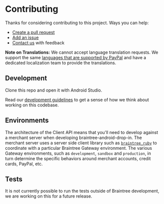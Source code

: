 # Contributing

Thanks for considering contributing to this project. Ways you can help:

* [Create a pull request](https://help.github.com/articles/creating-a-pull-request)
* [Add an issue](https://github.com/braintree/braintree-android-drop-in/issues)
* [Contact us](README.md#feedback) with feedback

__Note on Translations:__ We cannot accept language translation requests. We support the same [languages that are supported by PayPal](https://developer.paypal.com/docs/api/reference/locale-codes/) and have a dedicated localization team to provide the translations.

## Development

Clone this repo and open it with Android Studio.

Read our [development guidelines](DEVELOPMENT.md) to get a sense of how we think about working on this codebase.

## Environments

The architecture of the Client API means that you'll need to develop against a merchant server when developing braintree-android-drop-in.
The merchant server uses a server side client library such as [`braintree_ruby`](https://github.com/braintree/braintree_ruby) to
coordinate with a particular Braintree Gateway environment. The various Gateway environments, such as `development`, `sandbox` and `production`,
in turn determine the specific behaviors around merchant accounts, credit cards, PayPal, etc.

## Tests

It is not currently possible to run the tests outside of Braintree development, we are working on this for a future release.
